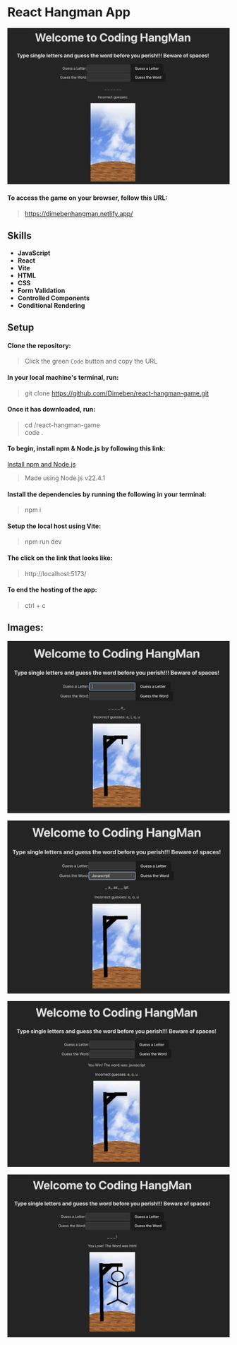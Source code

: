 # React Hangman App

![Welcome to coding hangman](readme-imgs/1.png)

#### To access the game on your browser, follow this URL:

> https://dimebenhangman.netlify.app/

## Skills

- **JavaScript**
- **React**
- **Vite**
- **HTML**
- **CSS**
- **Form Validation**
- **Controlled Components**
- **Conditional Rendering**

## Setup

#### Clone the repository:

> Click the green `Code` button and copy the URL <br>

#### In your local machine's terminal, run:

> git clone https://github.com/Dimeben/react-hangman-game.git <br>

#### Once it has downloaded, run:

> cd /react-hangman-game <br>
> code . <br>

#### To begin, install npm & Node.js by following this link:

[Install npm and Node.js](https://docs.npmjs.com/downloading-and-installing-node-js-and-npm)

> Made using Node.js v22.4.1

#### Install the dependencies by running the following in your terminal:

> npm i

#### Setup the local host using Vite:

> npm run dev

#### The click on the link that looks like:

> http://localhost:5173/

#### To end the hosting of the app:

> ctrl + c

## Images:

![Your guesses are tracked](readme-imgs/2.png)

![You can have a guess at the word if you feel confident](readme-imgs/3.png)

![Winning message](readme-imgs/4.png)

![Losing message](readme-imgs/5.png)
